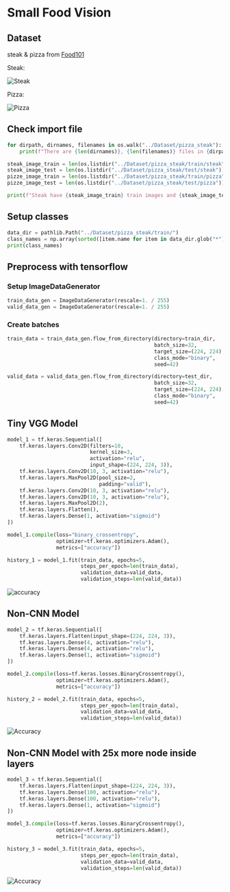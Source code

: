# Small Food Vision

## Dataset
steak & pizza from [Food101](https://www.kaggle.com/kmader/food41)

Steak:

![Steak](https://github.com/UncleThree0402/LearningTensorFlow/blob/dev/CVnCNN/Image/steak.png)

Pizza:

![Pizza](https://github.com/UncleThree0402/LearningTensorFlow/blob/dev/CVnCNN/Image/img.png)

## Check import file
```python
for dirpath, dirnames, filenames in os.walk("../Dataset/pizza_steak"):
    print(f"There are {len(dirnames)}, {len(filenames)} files in {dirpath}")

steak_image_train = len(os.listdir("../Dataset/pizza_steak/train/steak"))
steak_image_test = len(os.listdir("../Dataset/pizza_steak/test/steak"))
pizze_image_train = len(os.listdir("../Dataset/pizza_steak/train/pizza"))
pizze_image_test = len(os.listdir("../Dataset/pizza_steak/test/pizza"))

print(f"Steak have {steak_image_train} train images and {steak_image_test} test images, Pizza have {pizze_image_train} train images and {pizze_image_test} test images")
```

## Setup classes
```python
data_dir = pathlib.Path("../Dataset/pizza_steak/train/")
class_names = np.array(sorted([item.name for item in data_dir.glob("*")]))
print(class_names)
```

## Preprocess with tensorflow

### Setup ImageDataGenerator
```python
train_data_gen = ImageDataGenerator(rescale=1. / 255)
valid_data_gen = ImageDataGenerator(rescale=1. / 255)
```

### Create batches
```python
train_data = train_data_gen.flow_from_directory(directory=train_dir,
                                                batch_size=32,
                                                target_size=(224, 224),
                                                class_mode="binary",
                                                seed=42)

valid_data = valid_data_gen.flow_from_directory(directory=test_dir,
                                                batch_size=32,
                                                target_size=(224, 224),
                                                class_mode="binary",
                                                seed=42)
```

## Tiny VGG Model
```python
model_1 = tf.keras.Sequential([
    tf.keras.layers.Conv2D(filters=10,
                           kernel_size=3,
                           activation="relu",
                           input_shape=(224, 224, 3)),
    tf.keras.layers.Conv2D(10, 3, activation="relu"),
    tf.keras.layers.MaxPool2D(pool_size=2,
                              padding="valid"),
    tf.keras.layers.Conv2D(10, 3, activation="relu"),
    tf.keras.layers.Conv2D(10, 3, activation="relu"),
    tf.keras.layers.MaxPool2D(2),
    tf.keras.layers.Flatten(),
    tf.keras.layers.Dense(1, activation="sigmoid")
])

model_1.compile(loss="binary_crossentropy",
                optimizer=tf.keras.optimizers.Adam(),
                metrics=["accuracy"])

history_1 = model_1.fit(train_data, epochs=5,
                        steps_per_epoch=len(train_data),
                        validation_data=valid_data,
                        validation_steps=len(valid_data))
```

![accuracy](https://github.com/UncleThree0402/LearningTensorFlow/blob/dev/CVnCNN/Image/CNN.png)

## Non-CNN Model
```python
model_2 = tf.keras.Sequential([
    tf.keras.layers.Flatten(input_shape=(224, 224, 3)),
    tf.keras.layers.Dense(4, activation="relu"),
    tf.keras.layers.Dense(4, activation="relu"),
    tf.keras.layers.Dense(1, activation="sigmoid")
])

model_2.compile(loss=tf.keras.losses.BinaryCrossentropy(),
                optimizer=tf.keras.optimizers.Adam(),
                metrics=["accuracy"])

history_2 = model_2.fit(train_data, epochs=5,
                        steps_per_epoch=len(train_data),
                        validation_data=valid_data,
                        validation_steps=len(valid_data))
```

![Accuracy](https://github.com/UncleThree0402/LearningTensorFlow/blob/dev/CVnCNN/Image/NCNN.png)

## Non-CNN Model with 25x more node inside layers
```python
model_3 = tf.keras.Sequential([
    tf.keras.layers.Flatten(input_shape=(224, 224, 3)),
    tf.keras.layers.Dense(100, activation="relu"),
    tf.keras.layers.Dense(100, activation="relu"),
    tf.keras.layers.Dense(1, activation="sigmoid")
])

model_3.compile(loss=tf.keras.losses.BinaryCrossentropy(),
                optimizer=tf.keras.optimizers.Adam(),
                metrics=["accuracy"])

history_3 = model_3.fit(train_data, epochs=5,
                        steps_per_epoch=len(train_data),
                        validation_data=valid_data,
                        validation_steps=len(valid_data))
```

![Accuracy](https://github.com/UncleThree0402/LearningTensorFlow/blob/dev/CVnCNN/Image/NCNN25x.png)